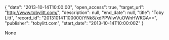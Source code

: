 {
  "date": "2013-10-14T10:00:00", 
  "open_access": true, 
  "target_url": "http://www.tobylitt.com/", 
  "description": null, 
  "end_date": null, 
  "title": "Toby Litt", 
  "record_id": "20131014T100000/YNk8/xdPPWiwVuOWnHWKGA==", 
  "publisher": "tobylitt.com", 
  "start_date": "2013-10-14T10:00:00Z"
}

None